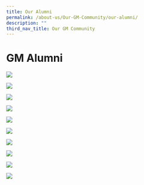 ```yaml
---
title: Our Alumni
permalink: /about-us/Our-GM-Community/our-alumni/
description: ""
third_nav_title: Our GM Community
---
```

# **GM Alumni**

![](/images/GMSS_A3-Posters_Alumni_ver2_Page_01.jpg)

![](/images/GMSS_A3-Posters_Alumni_ver2_Page_02.jpg)

![](/images/GMSS_A3-Posters_Alumni_ver2_Page_03.jpg)

![](/images/GMSS_A3-Posters_Alumni_ver2_Page_04.jpg)

![](/images/GMSS_A3-Posters_Alumni_ver2_Page_05.jpg)

![](/images/GMSS_A3-Posters_Alumni_ver2_Page_07.jpg)

![](/images/GMSS_A3-Posters_Alumni_ver2_Page_08.jpg)

![](/images/GMSS_A3-Posters_Alumni_ver2_Page_09-5.jpg)

![](/images/GMSS_A3-Posters_Alumni_ver2_Page_06.jpg)

![](/images/GMSS_A3-Posters_Alumni_ver2_Page_10.jpg)